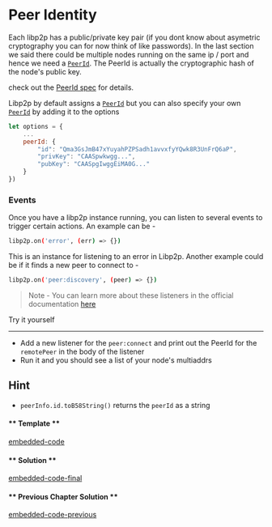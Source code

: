 # Peer Identity

Each libp2p has a public/private key pair (if you dont know about asymetric cryptography you can for now think of like passwords). In the last section we said there could be multiple nodes running on the same ip / port and hence we need a [`PeerId`](https://docs.libp2p.io/concepts/peer-id/). The PeerId is actually the cryptographic hash of the node's public key.

check out the [PeerId spec](https://github.com/libp2p/specs/blob/master/peer-ids/peer-ids.md) for details.

Libp2p by default assigns a [`PeerId`](https://docs.libp2p.io/concepts/peer-id/) but you can also specify your own [`PeerId`](https://docs.libp2p.io/concepts/peer-id/) by adding it to the options

```javascript
let options = {
    ...
    peerId: {
        "id": "Qma3GsJmB47xYuyahPZPSadh1avvxfyYQwk8R3UnFrQ6aP",
        "privKey": "CAASpwkwgg...",
        "pubKey": "CAASpgIwggEiMA0G..."
    }
})
```

### Events

Once you have a libp2p instance running, you can listen to several events to trigger certain actions.
An example can be -

```bash
libp2p.on('error', (err) => {})
```

This is an instance for listening to an error in Libp2p. Another example could be if it finds a new peer to connect to -

```bash
libp2p.on('peer:discovery', (peer) => {})
```

> Note - You can learn more about these listeners in the official documentation [here](https://github.com/libp2p/js-libp2p/blob/master/doc/API.md#events)

Try it yourself

---

- Add a new listener for the `peer:connect` and print out the PeerId for the `remotePeer` in the body of the listener
- Run it and you should see a list of your node's multiaddrs

## Hint

- `peerInfo.id.toB58String()` returns the `peerId` as a string

<!-- tabs:start -->

#### ** Template **

[embedded-code](../assets/2/2.1-template-code.js ':include :type=code embed-template')

#### ** Solution **

[embedded-code-final](../assets/2/2.1-finished-code.js ':include :type=code embed-final')

#### ** Previous Chapter Solution **

[embedded-code-previous](../assets/2/2.0-finished-code.js ':include :type=code embed-previous')

<!-- tabs:end -->
